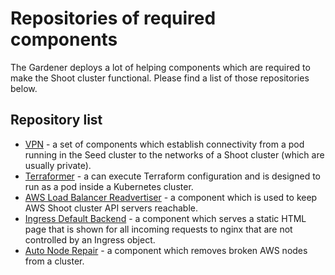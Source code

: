 # Repositories of required components

The Gardener deploys a lot of helping components which are required to make the Shoot cluster functional. Please find a list of those repositories below.

## Repository list

- [VPN](https://github.com/gardener/vpn) - a set of components which establish connectivity from a pod running in the Seed cluster to the networks of a Shoot cluster (which are usually private).
- [Terraformer](https://github.com/gardener/terraformer) - a can execute Terraform configuration and is designed to run as a pod inside a Kubernetes cluster.
- [AWS Load Balancer Readvertiser](https://github.com/gardener/aws-lb-readvertiser) - a component which is used to keep AWS Shoot cluster API servers reachable.
- [Ingress Default Backend](https://github.com/gardener/ingress-default-backend) - a component which serves a static HTML page that is shown for all incoming requests to nginx that are not controlled by an Ingress object.
- [Auto Node Repair](https://github.com/gardener/auto-node-repair) - a component which removes broken AWS nodes from a cluster.
